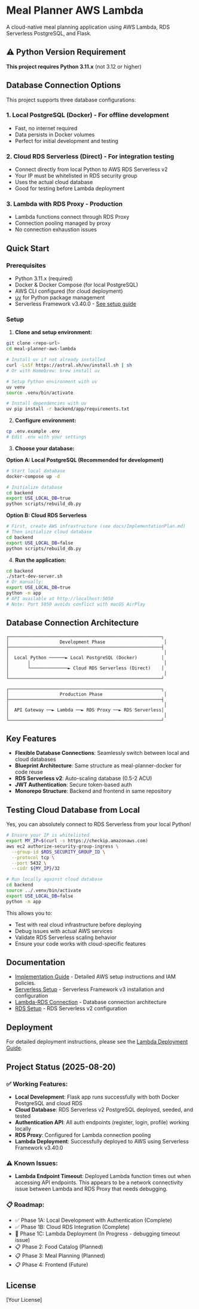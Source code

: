 # Meal Planner AWS Lambda

A cloud-native meal planning application using AWS Lambda, RDS Serverless PostgreSQL, and Flask.

## ⚠️ Python Version Requirement

**This project requires Python 3.11.x** (not 3.12 or higher)

## Database Connection Options

This project supports three database configurations:

### 1. **Local PostgreSQL (Docker)** - For offline development
- Fast, no internet required
- Data persists in Docker volumes
- Perfect for initial development and testing

### 2. **Cloud RDS Serverless (Direct)** - For integration testing
- Connect directly from local Python to AWS RDS Serverless v2
- Your IP must be whitelisted in RDS security group
- Uses the actual cloud database
- Good for testing before Lambda deployment

### 3. **Lambda with RDS Proxy** - Production
- Lambda functions connect through RDS Proxy
- Connection pooling managed by proxy
- No connection exhaustion issues

## Quick Start

### Prerequisites

- Python 3.11.x (required)
- Docker & Docker Compose (for local PostgreSQL)
- AWS CLI configured (for cloud deployment)
- [uv](https://github.com/astral-sh/uv) for Python package management
- Serverless Framework v3.40.0 - [See setup guide](docs/Serverless-Setup.md)

### Setup

1. **Clone and setup environment:**
```bash
git clone <repo-url>
cd meal-planner-aws-lambda

# Install uv if not already installed
curl -LsSf https://astral.sh/uv/install.sh | sh
# Or with Homebrew: brew install uv

# Setup Python environment with uv
uv venv
source .venv/bin/activate

# Install dependencies with uv
uv pip install -r backend/app/requirements.txt
```

2. **Configure environment:**
```bash
cp .env.example .env
# Edit .env with your settings
```

3. **Choose your database:**

**Option A: Local PostgreSQL (Recommended for development)**
```bash
# Start local database
docker-compose up -d

# Initialize database
cd backend
export USE_LOCAL_DB=true
python scripts/rebuild_db.py
```

**Option B: Cloud RDS Serverless**
```bash
# First, create AWS infrastructure (see docs/ImplementationPlan.md)
# Then initialize cloud database
cd backend
export USE_LOCAL_DB=false
python scripts/rebuild_db.py
```

4. **Run the application:**
```bash
cd backend
./start-dev-server.sh
# Or manually:
export USE_LOCAL_DB=true
python -m app
# API available at http://localhost:5050
# Note: Port 5050 avoids conflict with macOS AirPlay
```

## Database Connection Architecture

```
┌─────────────────────────────────────────────────────────┐
│                   Development Phase                      │
├─────────────────────────────────────────────────────────┤
│                                                          │
│  Local Python ──────► Local PostgreSQL (Docker)         │
│       │                                                  │
│       └──────────────► Cloud RDS Serverless (Direct)    │
│                                                          │
└─────────────────────────────────────────────────────────┘

┌─────────────────────────────────────────────────────────┐
│                   Production Phase                       │
├─────────────────────────────────────────────────────────┤
│                                                          │
│  API Gateway ──► Lambda ──► RDS Proxy ──► RDS Serverless│
│                                                          │
└─────────────────────────────────────────────────────────┘
```

## Key Features

- **Flexible Database Connections**: Seamlessly switch between local and cloud databases
- **Blueprint Architecture**: Same structure as meal-planner-docker for code reuse
- **RDS Serverless v2**: Auto-scaling database (0.5-2 ACU)
- **JWT Authentication**: Secure token-based auth
- **Monorepo Structure**: Backend and frontend in same repository

## Testing Cloud Database from Local

Yes, you can absolutely connect to RDS Serverless from your local Python! 

```bash
# Ensure your IP is whitelisted
export MY_IP=$(curl -s https://checkip.amazonaws.com)
aws ec2 authorize-security-group-ingress \
  --group-id $RDS_SECURITY_GROUP_ID \
  --protocol tcp \
  --port 5432 \
  --cidr ${MY_IP}/32

# Run locally against cloud database
cd backend
source ../.venv/bin/activate
export USE_LOCAL_DB=false
python -m app
```

This allows you to:
- Test with real cloud infrastructure before deploying
- Debug issues with actual AWS services
- Validate RDS Serverless scaling behavior
- Ensure your code works with cloud-specific features

## Documentation

- [Implementation Guide](docs/ImplementationGuide.md) - Detailed AWS setup instructions and IAM policies.
- [Serverless Setup](docs/Serverless-Setup.md) - Serverless Framework v3 installation and configuration
- [Lambda-RDS Connection](docs/Lambda-RDS-Connection.md) - Database connection architecture
- [RDS Setup](docs/RDS-Setup.md) - RDS Serverless v2 configuration

## Deployment

For detailed deployment instructions, please see the [Lambda Deployment Guide](docs/Lambda-Deployment.md).

## Project Status (2025-08-20)

### ✅ Working Features:
- **Local Development**: Flask app runs successfully with both Docker PostgreSQL and cloud RDS
- **Cloud Database**: RDS Serverless v2 PostgreSQL deployed, seeded, and tested
- **Authentication API**: All auth endpoints (register, login, profile) working locally
- **RDS Proxy**: Configured for Lambda connection pooling
- **Lambda Deployment**: Successfully deployed to AWS using Serverless Framework v3.40.0

### ⚠️ Known Issues:
- **Lambda Endpoint Timeout**: Deployed Lambda function times out when accessing API endpoints. This appears to be a network connectivity issue between Lambda and RDS Proxy that needs debugging.

### 📋 Roadmap:
- ✅ Phase 1A: Local Development with Authentication (Complete)
- ✅ Phase 1B: Cloud RDS Integration (Complete)
- 🔧 Phase 1C: Lambda Deployment (In Progress - debugging timeout issue)
- 📋 Phase 2: Food Catalog (Planned)
- 📋 Phase 3: Meal Planning (Planned)
- 📋 Phase 4: Frontend (Future)

## License

[Your License]
